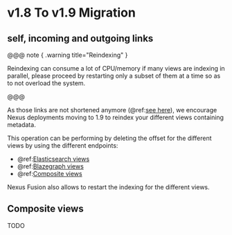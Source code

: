 # v1.8 To v1.9 Migration

## self, incoming and outgoing links

@@@ note { .warning title="Reindexing" }

Reindexing can consume a lot of CPU/memory if many views are indexing in parallel, please proceed by restarting only a subset of them at a time so as to not
overload the system.

@@@

As those links are not shortened anymore (@ref:[see here](./v1.9-release-notes.md#self-incoming-and-outgoing-links)),
we encourage Nexus deployments moving to 1.9 to reindex your different views containing metadata.

This operation can be performing by deleting the offset for the different views by using the different endpoints:

* @ref:[Elasticsearch views](../delta/api/views/elasticsearch-view-api.md#restart-indexing)
* @ref:[Blazegraph views](../delta/api/views/sparql-view-api.md#restart-indexing)
* @ref:[Composite views](../delta/api/views/composite-view-api.md#restart-indexing)

Nexus Fusion also allows to restart the indexing for the different views.

## Composite views

TODO